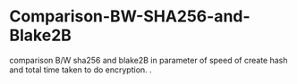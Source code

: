 # Comparison-BW-SHA256-and-Blake2B
comparison B/W sha256 and blake2B in parameter of speed of create hash and total time taken to do encryption.
.
